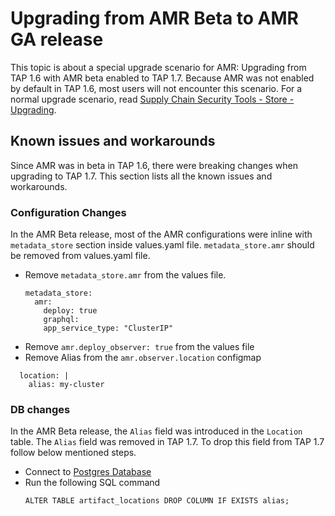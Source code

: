 # Upgrading from AMR Beta to AMR GA release

This topic is about a special upgrade scenario for AMR: Upgrading from TAP 1.6 with AMR beta enabled to TAP 1.7. Because AMR was not enabled by default in TAP 1.6, most users will not encounter this scenario. For a normal upgrade scenario, read [Supply Chain Security Tools - Store - Upgrading](upgrading.hbs.md).

## Known issues and workarounds

Since AMR was in beta in TAP 1.6, there were breaking changes when upgrading to TAP 1.7. This section lists all the known issues and workarounds.

### Configuration Changes

In the AMR Beta release, most of the AMR configurations were inline with `metadata_store` section inside values.yaml file. `metadata_store.amr` should be removed from values.yaml file.

*  Remove `metadata_store.amr` from the values file.
    ```code
    metadata_store:
      amr:
        deploy: true
        graphql:
        app_service_type: "ClusterIP"
    ```
*  Remove `amr.deploy_observer: true` from the values file
*  Remove Alias from the `amr.observer.location` configmap
  ```code observer:
    location: |
      alias: my-cluster
  ```

### DB changes

In the AMR Beta release, the `Alias` field was introduced in the `Location` table. The `Alias` field was removed in TAP 1.7. To drop this field from TAP 1.7 follow below mentioned steps.

* Connect to [Postgres Database](./connect-to-database.hbs.md)
* Run the following SQL command
  ```code
  ALTER TABLE artifact_locations DROP COLUMN IF EXISTS alias;
  ```

